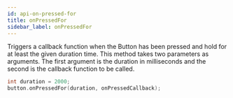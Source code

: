 ```yaml
---
id: api-on-pressed-for
title: onPressedFor
sidebar_label: onPressedFor
---
```


Triggers a callback function when the Button has been pressed and hold for at least the given duration time. This method takes two parameters as arguments. The first argument is the duration in milliseconds and the second is the callback function to be called.

```c++
int duration = 2000;
button.onPressedFor(duration, onPressedCallback);
```